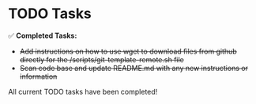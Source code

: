 # TODO Tasks

✅ **Completed Tasks:**
- ~~Add instructions on how to use wget to download files from github directly for the /scripts/git-template-remote.sh file~~
- ~~Scan code base and update README.md with any new instructions or information~~

All current TODO tasks have been completed!

